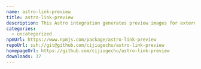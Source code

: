 ```yaml
---
name: astro-link-preview
title: astro-link-preview
description: This Astro integration generates preview images for external links.
categories:
  - uncategorized
npmUrl: https://www.npmjs.com/package/astro-link-preview
repoUrl: ssh://git@github.com/cijiugechu/astro-link-preview
homepageUrl: https://github.com/cijiugechu/astro-link-preview
downloads: 37
---
```

